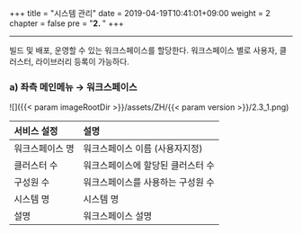 +++
title = "시스템 관리"
date = 2019-04-19T10:41:01+09:00
weight = 2
chapter = false
pre = "<b>2. </b>"
+++

---
빌드 및 배포, 운영할 수 있는 워크스페이스를 할당한다. 워크스페이스 별로 사용자, 클러스터, 라이브러리 등록이 가능하다.

### a\) 좌측 메인메뉴 → 워크스페이스
![]({{< param imageRootDir >}}/assets/ZH/{{< param version >}}/2.3_1.png)

| **서비스 설정** | **설명** |
| :--------- | :------------- |
| 워크스페이스 명 | 워크스페이스 이름 \(사용자지정\) |
| 클러스터 수 | 워크스페이스에 할당된 클러스터 수 |
| 구성원 수 | 워크스페이스를 사용하는 구성원 수 |
| 시스템 명 | 시스템 명 |
| 설명 | 워크스페이스 설명 |